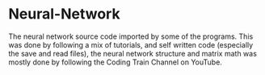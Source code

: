 # Neural-Network
The neural network source code imported by some of the programs. 
This was done by following a mix of tutorials, and self written code (especially the save and read files), the neural network structure
and matrix math was mostly done by following the Coding Train Channel on YouTube.
